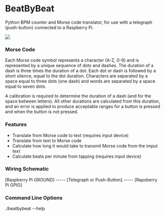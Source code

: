 # BeatByBeat

Python BPM counter and Morse code translator, for use with a telegraph (push-button) connected to a Raspberry Pi.

<a href="http://kylegabriel.com/projects/wp-content/uploads/sites/3/2016/02/beatbybeat-Morse-code-translator-04.png" target="_blank"><img src="http://kylegabriel.com/projects/wp-content/uploads/sites/3/2016/02/beatbybeat-Morse-code-translator-04.png"></a>

### Morse Code

Each Morse code symbol represents a character (A-Z, 0-9) and is represented by a unique sequence of dots and dashes. The duration of a dash is three times the duration of a dot. Each dot or dash is followed by a short silence, equal to the dot duration. Characters are separated by a space equal to three dots (one dash) and words are separated by a space equal to seven dots.

A calibration is required to determine the duration of a dash (and for the space between letters). All other durations are calculated from this duration, and an error is applied to produce acceptable ranges for a button is pressed and when the button is not pressed.

### Features

* Translate from Morse code to text (requires input device)
* Translate from text to Morse code
* Calculate how long it would take to transmit Morse code from the imput text
* Calculate beats per minute from tapping (requires input device)

### Wiring Schematic

[Raspberry Pi GROUND] ----- [Telegraph or Push-Button] ----- [Rapsberry Pi GPIO]

### Command Line Options

./beatbybeat --help
